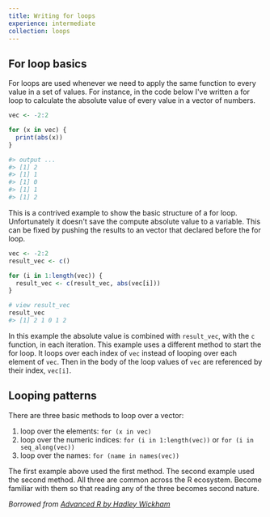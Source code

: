 ```yaml
---
title: Writing for loops
experience: intermediate
collection: loops
---
```


## For loop basics

For loops are used whenever we need to apply the same function to every value in a set of values. For instance, in the code below I've written a for loop to calculate the absolute value of every value in a vector of numbers.

```r
vec <- -2:2

for (x in vec) {
  print(abs(x))
}

#> output ...
#> [1] 2
#> [1] 1
#> [1] 0
#> [1] 1
#> [1] 2
```

This is a contrived example to show the basic structure of a for loop. Unfortunately it doesn't save the compute absolute value to a variable. This can be fixed by pushing the results to an vector that declared before the for loop.

```r
vec <- -2:2
result_vec <- c()

for (i in 1:length(vec)) {
  result_vec <- c(result_vec, abs(vec[i]))
}

# view result_vec
result_vec
#> [1] 2 1 0 1 2
```

In this example the absolute value is combined with `result_vec`, with the `c` function, in each iteration. This example uses a different method to start the for loop. It loops over each index of `vec` instead of looping over each element of `vec`. Then in the body of the loop values of `vec` are referenced by their index, `vec[i]`.

## Looping patterns

There are three basic methods to loop over a vector: 

1. loop over the elements: `for (x in vec)`
2. loop over the numeric indices: `for (i in 1:length(vec))` or `for (i in seq_along(vec))`
3. loop over the names: `for (name in names(vec))`

The first example above used the first method. The second example used the second method. All three are common across the R ecosystem. Become familiar with them so that reading any of the three becomes second nature. 

*Borrowed from [Advanced R by Hadley Wickham](adv-r.had.co.nz)*